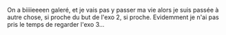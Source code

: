 On a biiiieeeen galeré, et je vais pas y passer ma vie alors je suis passée à autre chose, si proche du but de l'exo 2, si proche. Evidemment je n'ai pas pris le temps de regarder l'exo 3...